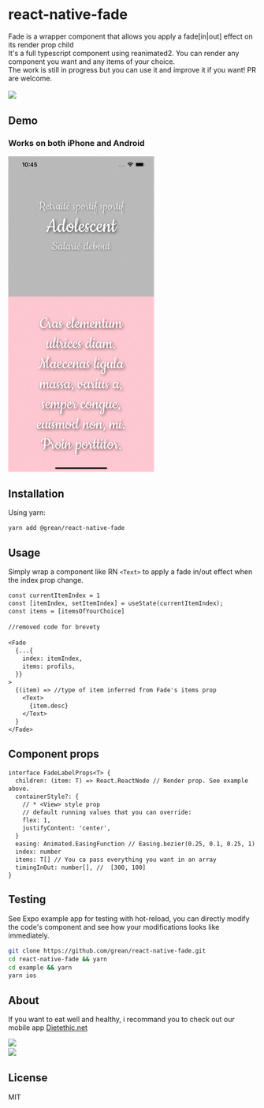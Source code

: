 # react-native-fade
Fade is a wrapper component that allows you apply a fade[in|out] effect on its render prop child<br/>
It's a full typescript component using reanimated2. You can render any component you want and any items of your choice.<br/>
The work is still in progress but you can use it and improve it if you want! PR are welcome.<br/>
<br/>
<a align="center" href="https://www.npmjs.com/package/@grean/react-native-fade">
  <img src="https://img.shields.io/npm/v/@grean/react-native-fade" />
</a>

## Demo
### Works on both iPhone and Android
![Example in protrait](./assets/demo.gif)

## Installation
Using yarn:

```sh
yarn add @grean/react-native-fade
```

## Usage
Simply wrap a component like RN ```<Text>``` to apply a fade in/out effect when the index prop change.

```tsx
const currentItemIndex = 1
const [itemIndex, setItemIndex] = useState(currentItemIndex);
const items = [itemsOfYourChoice]

//removed code for brevety

<Fade
  {...{
    index: itemIndex,
    items: profils,
  }}
>
  {(item) => //type of item inferred from Fade's items prop
    <Text>
      {item.desc}
    </Text>
  }
</Fade>
```

## Component props
```tsx
interface FadeLabelProps<T> {
  children: (item: T) => React.ReactNode // Render prop. See example above.
  containerStyle?: {
    // * <View> style prop
    // default running values that you can override:
    flex: 1,
    justifyContent: 'center',
  }
  easing: Animated.EasingFunction // Easing.bezier(0.25, 0.1, 0.25, 1)
  index: number
  items: T[] // You ca pass everything you want in an array
  timingInOut: number[], //  [300, 100]
}
```

## Testing
See Expo example app for testing with hot-reload, you can directly modify the code's component and see how your modifications looks like immediately.
```sh
git clone https://github.com/grean/react-native-fade.git
cd react-native-fade && yarn
cd example && yarn
yarn ios
```

## About
If you want to eat well and healthy, i recommand you to check out our mobile app [Dietethic.net](https://dietethic.net)<br/>

<a align="center" href="https://github.com/grean?tab=followers">
  <img src="https://img.shields.io/github/followers/grean?label=Follow%20%40grean&style=social" />
</a>
<br />
<a align="center" href="https://twitter.com/reanGuillaume">
  <img src="https://img.shields.io/twitter/follow/reanGuillaume?label=Follow%20%40reanGuillaume&style=social" />
</a>

## License 
MIT
